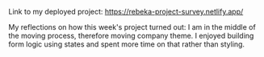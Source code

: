 Link to my deployed project: https://rebeka-project-survey.netlify.app/

My reflections on how this week's project turned out:
I am in the middle of the moving process, therefore moving company theme. I enjoyed building form logic using states and spent more time on that rather than styling.
